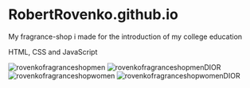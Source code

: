 # RobertRovenko.github.io
My fragrance-shop i made for the introduction of my college education

HTML, CSS and JavaScript

![rovenkofragranceshopmen](https://github.com/user-attachments/assets/1ddb802b-1869-47c7-a577-d7e05b83552e)
![rovenkofragranceshopmenDIOR](https://github.com/user-attachments/assets/24ab93ab-f947-409b-9806-2231756f2466)
![rovenkofragranceshopwomen](https://github.com/user-attachments/assets/0477865e-51de-4c0c-80fe-838678b3326d)
![rovenkofragranceshopwomenDIOR](https://github.com/user-attachments/assets/3bfb35e0-2acd-4bb8-ba8e-bd568898504e)
